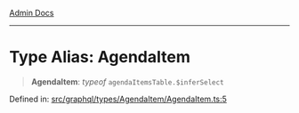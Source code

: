 [Admin Docs](/)

***

# Type Alias: AgendaItem

> **AgendaItem**: *typeof* `agendaItemsTable.$inferSelect`

Defined in: [src/graphql/types/AgendaItem/AgendaItem.ts:5](https://github.com/syedali237/talawa-api/blob/aa4e819f67def774740606c7a534dc013cdfe393/src/graphql/types/AgendaItem/AgendaItem.ts#L5)
